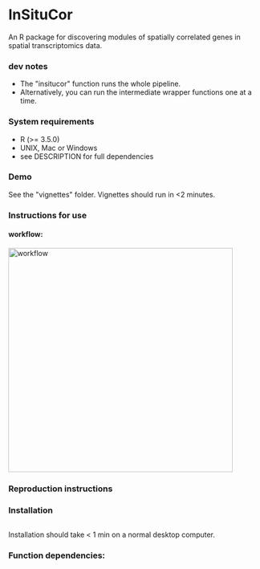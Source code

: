# InSituCor
An R package for discovering modules of spatially correlated genes in spatial transcriptomics data.


### dev notes
- The "insitucor" function runs the whole pipeline. 
- Alternatively, you can run the intermediate wrapper functions one at a time. 


### System requirements
- R (>= 3.5.0)
- UNIX, Mac or Windows
- see DESCRIPTION for full dependencies

### Demo
See the "vignettes" folder. Vignettes should run in <2 minutes. 

### Instructions for use


#### workflow:

<img width="447" alt="workflow" src="https://github.com/Nanostring-Biostats/SPARC/assets/4357938/a00d2985-1f01-4e6d-acac-7ef907e1ac2a">

 
### Reproduction instructions


### Installation
```

```
Installation should take < 1 min on a normal desktop computer. 


### Function dependencies:
